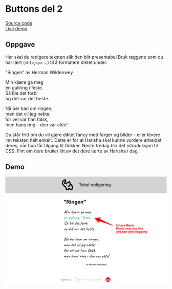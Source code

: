 # Buttons del 2

[Source code](https://github.com/chriskodehub/KH-6_tekst_redigering)  
[Live demo](https://chriskodehub.github.io/KH-6_tekst_redigering/)

## Oppgave

Her skal du redigere teksten slik den blir presentabel
Bruk taggene som du har lært (`<h1>`,`<p>`....) til å formatere diktet under.

"Ringen" av Herman Wildenwey

Min kjære ga meg  
en gullring i feste.  
Så ble det forbi  
og det var det beste.  
  
Nå ber han om ringen,  
men det vil jeg nekte;  
for vel var han falsk,  
men hans ring - den var ekte!  
  
Du står fritt om du vil gjøre diktet fancy med farger og bilder - eller levere inn teksten helt enkelt. Dette er for at Harisha skal kunne vurdere arbeidet deres, når hun får tilgang til Dokker. 
Neste fredag blir det introduksjon til CSS. Fint om dere bruker litt av det dere lærte av Harisha i dag.


## Demo
![demo](img/demo.png)